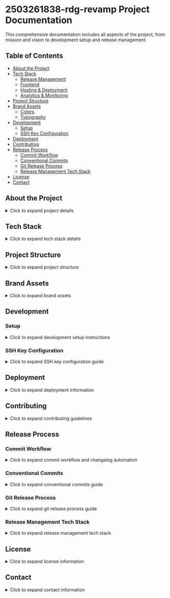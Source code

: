 # 2503261838-rdg-revamp Project Documentation

This comprehensive documentation includes all aspects of the project, from mission and vision to development setup and release management.

## Table of Contents

- [About the Project](#about-the-project)
- [Tech Stack](#tech-stack)
    - [Release Management](#release-management)
    - [Frontend](#frontend)
    - [Hosting & Deployment](#hosting--deployment)
    - [Analytics & Monitoring](#analytics--monitoring)
- [Project Structure](#project-structure)
- [Brand Assets](#brand-assets)
    - [Colors](#colors)
    - [Typography](#typography)
- [Development](#development)
    - [Setup](#setup)
    - [SSH Key Configuration](#ssh-key-configuration)
- [Deployment](#deployment)
- [Contributing](#contributing)
- [Release Process](#release-process)
    - [Commit Workflow](#commit-workflow)
    - [Conventional Commits](#conventional-commits)
    - [Git Release Process](#git-release-process)
    - [Release Management Tech Stack](#release-management-tech-stack)
- [License](#license)
- [Contact](#contact)

## About the Project

<details>
<summary>Click to expand project details</summary>

This is a research project design to investigate how a small business may automate business workflows and streamline operations.

- Build: 2503261838-rdg-v0.1.1-ws-prod
- Github:

### Mission

Advancing business goals through in-depth research, development, comprehensive software testing, peer reviews and testing. We evaluate SaaS offerings with innovative proof-of-concept models and deliver actionable insights.

### Vision

To integrate automations and streamline operations using technology innovation, and unbiased, AI-driven research and development solutions that empower our businesses to thrive.

</details>

## Tech Stack

<details>
<summary>Click to expand tech stack details</summary>

### Release Management

- Conventional Commits for structured version control
- release-it for automated versioning and changelog generation
- Husky for Git hooks to enforce code quality

### Frontend

- Next.js App Router (for static pages)
- TypeScript
- ShadCN UI + Radix for component library
- Tailwind CSS for styling
- React Hook Form + Zod for form validation

### Hosting & Deployment

- Vercel (Free tier)
- Edge Functions for API routes
- Global CDN for performance

### Analytics & Monitoring

- Self-hosted Umami on Vercel
- Custom metrics collection

</details>

## Project Structure

<details>
<summary>Click to expand project structure</summary>

Directory structure:

```text
📁 _docs/                # Project documentation
📁 app/                  # Next.js app directory
  ├── favicon.ico        # Site favicon
  ├── globals.css        # Global CSS
  ├── layout.tsx         # Root layout
  └── page.tsx           # Home page
📁 data/                 # Data files
  ├── hero-content.ts    # Hero component content
📁 lib/                  # Utility functions
  ├── utils.ts           # Utility functions
📁 public/               # Static assets
📁 rdolcegroup/          # Component library
  ├── HeroComponent/     # Hero component
    ├── ui/              # UI components
      ├── button/        # Button components
      ├── hero/          # Hero UI components
    ├── README.md        # Component documentation
📁 types/                # TypeScript type definitions
  ├── hero.ts            # Hero component types
📁 .husky/               # Git hooks for Husky
📄 .env                  # Environment variables
📄 .eslintrc.js          # ESLint configuration
📄 .gitignore            # Git ignore rules
📄 .prettierignore       # Prettier ignore rules
📄 .prettierrc           # Prettier configuration
📄 .prettierrc.js        # Extended Prettier configuration
📄 .release-it.json      # Release-it configuration
📄 .swcrc                # SWC compiler configuration
📄 CHANGELOG.md          # Automated changelog
📄 commitlint.config.js  # Commit linting configuration
📄 eslint.config.mjs     # ESLint flat configuration
📄 next-env.d.ts         # Next.js TypeScript declarations
📄 next.config.ts        # Next.js configuration
📄 package.json          # Project dependencies
📄 postcss.config.mjs    # PostCSS configuration
📄 README.md             # Project documentation
📄 tsconfig.json         # TypeScript configuration
```

</details>

## Brand Assets

<details>
<summary>Click to expand brand assets</summary>

### Colors

Primary:

- Main: #446e88
- Dark: #3f617b
- Light: #96b8ca

Secondary:

- Yellow: #fde047
- Gold: #eab308

Neutral:

- Light: #F4F4F4
- Dark: #343A3F

### Typography

- Primary Font: Nunito Sans
- Secondary Font: Syne (for headings)

</details>

## Development

### Setup

<details>
<summary>Click to expand development setup instructions</summary>

1. Clone the repository
2. Install dependencies:
    ```bash
    npm install
    ```
3. Set up environment variables:
    ```bash
    cp .env.example .env
    ```
4. Start the development server:
    ```bash
    npm run dev
    ```

</details>

### SSH Key Configuration

<details>
<summary>Click to expand SSH key configuration guide</summary>

1. **Check for Existing SSH Keys:**

    ```sh
    ls -al ~/.ssh
    ```

    Look for `id_ed25519` and `id_ed25519.pub`.

2. **Generate a New Key (if needed):**

    ```sh
    ssh-keygen -t ed25519 -C "your_email@example.com"
    ```

    Press Enter to accept defaults.

3. **Add Key to SSH Agent:**

    ```sh
    eval "$(ssh-agent -s)"
    ssh-add ~/.ssh/id_ed25519
    ```

4. **Add Public Key to GitHub:**

    - Copy key:
        ```sh
        pbcopy < ~/.ssh/id_ed25519.pub
        ```
    - Go to [GitHub SSH keys settings](https://github.com/settings/keys), click **New SSH key**, paste, and save.

5. **Set Remote to Use SSH:**

    ```sh
    git remote set-url origin git@github.com:YOUR_USERNAME/YOUR_REPO.git
    ```

6. **Test Connection:**
    ```sh
    ssh -T git@github.com
    ```
    Should see:  
    `Hi YOUR_USERNAME! You've successfully authenticated, but GitHub does not provide shell access.`

</details>

## Deployment

<details>
<summary>Click to expand deployment information</summary>

The application is configured for deployment on Vercel with the following considerations:

- Automatic deployments from main branch
- Edge Functions for API routes
- Global CDN distribution
- PostgreSQL database connection via Neon Tech

</details>

## Contributing

<details>
<summary>Click to expand contributing guidelines</summary>

1. Fork the repository
2. Create a feature branch
3. Commit your changes
4. Push to the branch
5. Create a Pull Request

</details>

## Release Process

### Commit Workflow

<details>
<summary>Click to expand commit workflow and changelog automation</summary>

#### 📝 Automatically Generating a CHANGELOG.md

1. **Install Required Packages:**
    ```sh
    npm install --save-dev husky
    npm install --save-dev release-it @release-it/conventional-changelog
    ```
2. **Configure Husky:**

```bash
npm husky init
```

3. **Configure release-it:**
    - Add to your package.json scripts:
        ```json
        "release": "release-it"
        ```
    - Create a .release-it.json file:
        ```json
        {
            "plugins": {
                "@release-it/conventional-changelog": {
                    "preset": "conventionalcommits",
                    "infile": "CHANGELOG.md",
                    "header": "# Changelog\n\nAll notable changes to this project will be documented in this file."
                }
            },
            "git": {
                "commit": true,
                "commitMessage": "chore(release): v${version}",
                "tagName": "v${version}",
                "requireCleanWorkingDir": false,
                "requireUpstream": false,
                "push": true,
                "pushArgs": ["--follow-tags"]
            },
            "npm": {
                "publish": false
            },
            "github": {
                "release": true,
                "releaseName": "Release ${version}"
            },
            "hooks": {
                "before:init": [
                    "npm run lint",
                    "npm run type-check",
                    "npm run test"
                ],
                "after:bump": "echo 'Version bumped to ${version}'",
                "after:release": "echo Successfully released ${name} v${version} to GitHub."
            }
        }
        ```
    - Use **Conventional Commit messages** (e.g., `feat:`, `fix:`, `chore:`) for best results.
    - Run `npm run release` to update `CHANGELOG.md` automatically.

#### ✅ Submitting a Proper Commit (Conventional Commits)

To ensure your commits are automatically included in the generated `CHANGELOG.md`, always use
the [Conventional Commits](https://www.conventionalcommits.org/) format:

##### Commit Message Structure

```
type(scope?): description
```

- **type**: The kind of change (`feat`, `fix`, `docs`, `style`, `refactor`, `test`, `chore`, etc.)
- **scope** (optional): The section of the codebase affected (e.g., `auth`, `api`, `ui`)
- **description**: Short summary of the change

##### Examples

- `feat: add user authentication`
- `fix(ui): correct button alignment`
- `docs: update README with setup instructions`
- `chore: update dependencies`

##### Step-by-Step Process

1. **Stage your changes:**
    ```sh
    git add .
    ```
2. **Commit using the Conventional Commits format:**
    ```sh
    git commit -m "feat: add dark mode toggle"
    ```
3. **Push your commit:**
    ```sh
    git push
    ```
4. **Run release-it to update the changelog:**
    ```sh
    npm run release
    ```

##### Result

Your commit message will appear under the appropriate section in `CHANGELOG.md` after running `release-it`.

**Tip:**

- Use clear, concise descriptions for maximum clarity in your changelog.
- Only commits that follow the conventional format will be included in the changelog.

##### 📦 Packages and JSON Configuration Needed

- **Packages:**

    - `release-it`
    - `@release-it/conventional-changelog`
    - (Optional for linting/formatting: `eslint`, `prettier`, `lint-staged`, `husky`, etc.)

- **Key JSON Config Files:**
    - `.release-it.json` (see above)
    - `package.json` scripts:
        ```json
        "scripts": {
          "release": "release-it"
        }
        ```
    - (Optionally) `.lintstagedrc.json`, `.eslintrc`, `.prettierrc` for code quality

</details>

### Conventional Commits

<details>
<summary>Click to expand conventional commits guide</summary>

This project follows the [Conventional Commits](https://www.conventionalcommits.org/) specification for commit messages.

These additional features have been added:

- Automatically determine version increments based on commit types:
- feat: commits → minor version bump (0.1.0 → 0.2.0)
- fix: commits → patch version bump (0.1.0 → 0.1.1)
- Commits with BREAKING CHANGE: → major version bump (0.1.0 → 1.0.0)

#### Commit Message Format

Each commit message consists of a **header**, a **body**, and a **footer**. The header has a special format that includes a **type**, an optional **scope**, and a **subject**:

```
<type>(<scope>): <subject>
<BLANK LINE>
<body>
<BLANK LINE>
<footer>
```

#### Types and Version Bumps

The commit type must be one of the following:

| Type               | Version | Description                                                   |
| ------------------ | ------- | ------------------------------------------------------------- |
| `feat:`            | Minor   | New feature (1.x.0)                                           |
| `fix:`             | Patch   | Bug fix (1.0.x)                                               |
| `docs:`            | No bump | Documentation changes                                         |
| `style:`           | No bump | Code style changes                                            |
| `refactor:`        | No bump | Code refactoring                                              |
| `perf:`            | Patch   | Performance improvements                                      |
| `test:`            | No bump | Adding/updating tests                                         |
| `build:`           | No bump | Changes that affect the build system or external dependencies |
| `ci:`              | No bump | Changes to our CI configuration files and scripts             |
| `chore:`           | No bump | Maintenance tasks                                             |
| `BREAKING CHANGE:` | Major   | Breaking changes (x.0.0)                                      |
| `revert:`          | No bump | Reverts a previous commit                                     |

#### Scope

The scope is optional and should be a noun describing a section of the codebase (e.g., `auth`, `ui`, `api`).

#### Subject

The subject is a short description of the change:

- Use the imperative, present tense: "change" not "changed" nor "changes"
- Don't capitalize the first letter
- No period (.) at the end

#### Examples

```
feat(auth): add login functionality
fix(ui): resolve button alignment issue
docs: update API documentation
style: format code according to style guide
```

#### Breaking Changes

Breaking changes should be indicated by adding `!` after the type/scope or by adding a `BREAKING CHANGE:` entry in the footer:

```
feat(api)!: remove deprecated endpoints

BREAKING CHANGE: The /v1 API endpoints have been removed in favor of /v2.
```

#### Tools in this Project

This project uses:

- `@commitlint/cli` and `@commitlint/config-conventional` to validate commit messages
- `husky` to run commitlint on every commit
- `release-it` for versioning and releasing
- `@release-it/conventional-changelog` to generate changelogs from commits

</details>

### Git Release Process

<details>
<summary>Click to expand git release process guide</summary>

#### Prerequisites

- Access to the main repository
- Proper permissions to push tags and publish packages
- Node.js and npm installed
- GitHub Personal Access Token (see [Creating a GitHub Token](#creating-a-github-token-for-releases))

#### Verifying Remote Repositories

Before starting the release process, verify you're connected to the correct remote repository:

##### Check All Configured Remotes

```bash
git remote -v
```

This will show all configured remote repositories along with their URLs for both fetch and push operations. Example output:

```
origin https://github.com/username/repository.git (fetch)
origin https://github.com/username/repository.git (push)
```

##### Check Specific Remote Details

For more detailed information about a specific remote (like "origin"):

```bash
git remote show origin
```

This will show:

- The remote URL
- The tracked branches
- The local branches configured for 'git pull'
- The local branches configured for 'git push'

##### Verify Remote Connection

To check if you can actually connect to the remote repository:

```bash
git ls-remote --heads origin
```

This will list all the branches on the remote repository, verifying your connection and authentication.

##### Fix Remote URL (If Needed)

If you need to update the remote repository URL:

```bash
git remote set-url origin https://github.com/username/repository.git
```

#### Recommended Pre-Release Workflow

##### 1. Finish Work in Feature Branches

- Complete all work for the release
- Make sure tests pass on each branch
- Have code reviewed if applicable

##### 2. Merge to Main Using Pull Requests

- Create PR from feature branch to main
- Review changes
- Merge using GitHub's interface (preserves commit history)
- Or locally:
    ```bash
    git checkout main && git merge feature-branch
    ```

##### 3. Pull Latest Main

```bash
git checkout main
git pull origin main
```

##### 4. Run Pre-Release Tests

```bash
npm run lint
npm run test
npm run build
```

##### 5. Then Run Your Release

```bash
npx release-it
```

**Important Note**: Ensure all feature branches with changes meant for the release have been merged into the main branch before proceeding. Release tools like release-it are typically configured to only run from main/master branches.

#### Release Steps

##### 1. Prepare Your Repository

```bash
# Check repository status
git status                  # Should show no pending changes

# Sync with remote
git pull origin main        # Or your main branch name
```

##### 2. Verify Project Health

```bash
# Run validation checks
npm run lint                # Run linting
npm test                    # Run tests
npm run build               # Build the project
```

##### 3. Generate the Release

```bash
# Interactive release process
npx release-it              # Guides through version selection and changelog
```

#### Performing a Dry Run

Before creating an actual release, it's highly recommended to perform a dry run to validate the process:

```bash
# Dry run for interactive process
npx release-it --dry-run

# Dry run with specific version bump
npx release-it minor --dry-run
npx release-it major --dry-run
npx release-it patch --dry-run
```

A dry run will:

- Show which version would be used
- Display the generated changelog
- Show which Git commands would be executed
- Indicate which GitHub API calls would be made
- Preview npm publishing steps (if configured)

This helps catch configuration issues, authentication problems, or unexpected version bumps before making any actual changes.

#### Alternative Release Commands

```bash
# Specific version bumps
npx release-it minor        # For a minor release (0.1.0 → 0.2.0)
npx release-it major        # For a major release (1.0.0 → 2.0.0)
npx release-it patch        # For a patch release (1.0.1 → 1.0.2)
```

#### 4. Publish Package (If Needed)

```bash
# If release-it doesn't handle publishing
npm publish                 # Publishes to npm registry
```

#### Post-Release

- Verify the release appears correctly on GitHub
- Confirm package is available on npm (if applicable)
- Notify team members of the new release

#### Creating a GitHub Token for Releases

Here's how to create a GitHub Personal Access Token (PAT) for releases:

##### 1. Go to GitHub Settings

- Log in to your GitHub account
- Click on your profile icon in the top right
- Select "Settings"

##### 2. Navigate to Developer Settings

- Scroll down to the bottom of the sidebar menu
- Click on "Developer settings"

##### 3. Generate a Personal Access Token

- Select "Personal access tokens" → "Tokens (classic)"
- Click "Generate new token" → "Generate new token (classic)"
- Give your token a descriptive name (e.g., "release-it automation")

##### 4. Set Token Permissions

- For GitHub releases, select these scopes:
    - `repo` (Full control of private repositories)

</details>

### Release Management Tech Stack

<details>
<summary>Click to expand release management tech stack</summary>

#### Core Tools

- **release-it**: Primary release automation tool that handles version bumping, git tagging, and GitHub releases
- **@release-it/conventional-changelog**: Plugin for automated CHANGELOG.md generation based on commit history
- **commitlint**: Enforces conventional commit message format with `@commitlint/config-conventional`
- **Husky**: Manages Git hooks for pre-commit and commit-msg validation

#### Workflow Components

- **Conventional Commits**: Structured commit message format (`feat`, `fix`, `docs`, etc.)
- **GitHub Actions**: Integration with GitHub for automated release publishing
- **Semantic Versioning**: Automated version bumping based on commit types
- **Pre-release Validation**: Automated checks (`lint`, `type-check`, `test`) before releases

#### Configuration Files

- `.release-it.json`: Controls version bumping, changelogs, and GitHub releases
- `commitlint.config.js`: Defines commit message rules and validation
- `.husky/`: Contains Git hooks for enforcing standards

#### Workflow Description

This stack creates an efficient workflow where:

1. Developers follow conventional commit standards
2. Commits are automatically validated
3. Version numbers are derived from commit types
4. Changelogs are generated automatically
5. GitHub releases are created with consistent naming

This approach ensures consistent, automated releases with minimal manual intervention while maintaining high quality standards through pre-release validation.

</details>

## License

<details>
<summary>Click to expand license information</summary>

[MIT LICENSE](/LICENSE)

</details>

## Contact

<details>
<summary>Click to expand contact information</summary>

[concierge@rdolcegroup.com](mailto:concierge@rdolcegroup.com?subject=website_development)

</details>
